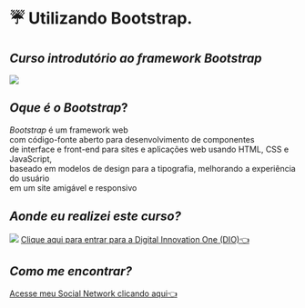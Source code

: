 # ☔ Utilizando Bootstrap.
<h2><i>Curso introdutório ao framework Bootstrap</i></h2>

<img src="https://www.lucushost.com/blog/wp-content/uploads/2019/10/bootstrap.png">
<h2><i>Oque é o Bootstrap</i>?</h2>
<i>Bootstrap</i> é um framework web <br> 
com código-fonte aberto para desenvolvimento de componentes <br>
de interface e front-end para sites e aplicações web usando HTML, CSS e JavaScript, <br>
baseado em modelos de design para a tipografia, melhorando a experiência do usuário <br>
em um site amigável e responsivo

<h2><i>Aonde eu realizei este curso?</i></h2>
<img src="https://static.wixstatic.com/media/71d611_8fbd25f7fe8447e5b852016f16489bb5~mv2.png/v1/fit/w_381%2Ch_132%2Cal_c/file.png">
<a href="https://digitalinnovation.one/">Clique aqui para entrar para a Digital Innovation One (DIO)👈</a>

<h2><i>Como me encontrar?</i></h2>
<a href="https://conecte-se-com-jorge.netlify.app/">Acesse meu Social Network clicando aqui👈</a>
